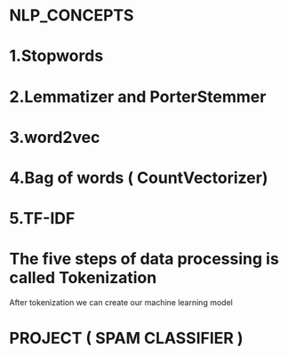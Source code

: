 # NLP_CONCEPTS
# 1.Stopwords 
# 2.Lemmatizer and PorterStemmer
# 3.word2vec
# 4.Bag of words ( CountVectorizer)
# 5.TF-IDF 
# The five steps of data processing is called Tokenization 
After tokenization we can create our machine learning model
# PROJECT ( SPAM CLASSIFIER )
